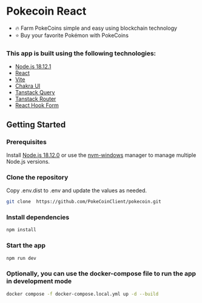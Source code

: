 # Pokecoin React

* 🔥 Farm PokeCoins simple and easy using blockchain technology
* ⭐ Buy your favorite Pokémon with PokeCoins

### This app is built using the following technologies:

* [Node.js 18.12.1](https://nodejs.org/en/)
* [React](https://reactjs.org/)
* [Vite](https://vitejs.dev/)
* [Chakra UI](https://chakra-ui.com/)
* [Tanstack Query](https://tanstack.com/query/v4)
* [Tanstack Router](https://tanstack.com/router/v1)
* [React Hook Form](https://react-hook-form.com/)

## Getting Started

### Prerequisites
Install [Node.js 18.12.0](https://nodejs.org/en/download/) or use the [nvm-windows](https://github.com/coreybutler/nvm-windows) manager to manage multiple Node.js versions.
### Clone the repository

Copy .env.dist to .env and update the values as needed.

```bash
git clone  https://github.com/PokeCoinClient/pokecoin.git
```
### Install dependencies
```bash
npm install
```
### Start the app
```bash
npm run dev
```
### Optionally, you can use the docker-compose file to run the app in development mode
```bash
docker compose -f docker-compose.local.yml up -d --build
```
